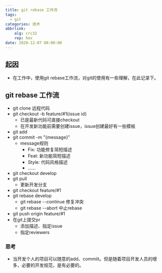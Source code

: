 ```yaml
---
title: git rebase 工作流
tags:
  - git
categories: 技术
abbrlink: 
    alg: crc32
    rep: hex
date: 2020-12-07 00:00:00
---
```


## 起因
* 在工作中，使用git rebase工作流，对git的使用有一些理解，在此记录下。

## git rebase 工作流

* git clone 远程代码
* git checkout -b feature/#1{issue id} 
    * 已是最新代码可直接checkout
    * 在开发新功能前需要创建issue，issue创建最好有一些模板
* git add
* git commit -m "{message}"
    * message规则
        * Fix: 功能修复简短描述
        * Feat: 新功能简短描述
        * Style: 代码风格描述
        * ......
* git checkout develop
* git pull
    * 更新开发分支
* git checkout feature/#1
* git rebase develop
    * git rebase --continue 修复冲突
    * git rebase --abort 中止rebase
* git push origin feature/#1
* 在git上提交pr
    * 添加描述、指定issue
    * 指定reviewers


### 思考
* 当开发个人的项目可以随意的add、commiit。但是随着项目开发人员的增多，必要的开发规范，是有必要的。